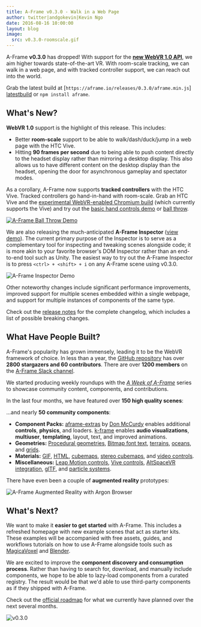 ```yaml
---
title: A-Frame v0.3.0 - Walk in a Web Page
author: twitter|andgokevin|Kevin Ngo
date: 2016-08-16 10:00:00
layout: blog
image:
  src: v0.3.0-roomscale.gif
---
```


[webvr1.0]: https://w3c.github.io/webvr/

A-Frame **v0.3.0** has dropped! With support for the **[new WebVR 1.0
API][webvr1.0]**, we aim higher towards state-of-the-art VR. With room-scale
tracking, we can walk in a web page, and with tracked controller support, we
can reach out into the world.

<!-- more -->

[latestbuild]: https://aframe.io/aframe-inspector/example/

Grab the latest build at [`https://aframe.io/releases/0.3.0/aframe.min.js`]
[latestbuild] or `npm install aframe`.

## What's New?

**WebVR 1.0** support is the highlight of this release. This includes:

- Better **room-scale** support to be able to walk/dash/duck/jump in a web
  page with the HTC Vive.
- Hitting **90 frames per second** due to being able to push content directly to the headset
  display rather than mirroring a desktop display. This also allows us to have different
  content on the desktop display than the headset, opening the door for asynchronous gameplay
  and spectator modes.

As a corollary, A-Frame now supports **tracked controllers** with the HTC Vive.
Tracked controllers go hand-in-hand with room-scale. Grab an HTC Vive and the
[experimental WebVR-enabled Chromium build](https://webvr.info/get-chrome/)
(which currently supports the Vive) and try out the [basic hand controls
demo](https://aframe.io/aframe/examples/showcase/tracked-controls/) or [ball
throw](https://bryik.github.io/aframe-ball-throw/).

[![A-Frame Ball Throw Demo](../../images/awoa/ball-throw.gif)](https://bryik.github.io/aframe-ball-throw/)

[inspectordemo]: https://aframe.io/aframe-inspector/example/

We are also releasing the much-anticipated **A-Frame Inspector** ([view
demo][inspectordemo]). The current primary purpose of the Inspector is to
serve as a complementary tool for inspecting and tweaking scenes alongside
code; it is more akin to your favorite browser's DOM Inspector rather than
an end-to-end tool such as Unity. The easiest way to try out the A-Frame
Inspector is to press `<ctrl> + <shift> + i` on any A-Frame scene using v0.3.0.

![A-Frame Inspector Demo](../../images/blog/v0.3.0-inspector.gif)

Other noteworthy changes include significant performance improvements,
improved support for multiple scenes embedded within a single webpage,
and support for multiple instances of components of the same type.

[releasenotes]: https://github.com/aframevr/aframe/releases/tag/v0.3.0

Check out the [release notes][releasenotes] for the complete changelog, which
includes a list of possible breaking changes.

## What Have People Built?

[github]: https://github.com/aframevr/aframe
[slack]: https://aframevr-slack.herokuapp.com
[webvr-slack]: https://webvr-slack.herokuapp.com

A-Frame's popularity has grown immensely, leading it to be the WebVR framework
of choice. In less than a year, the [GitHub repository][github] has over **2800
stargazers and 60 contributors**. There are over **1200 members** on the
[A-Frame Slack channel][slack].

[blog]: https://aframe.io

We started producing weekly roundups with the *[A Week of A-Frame][blog]*
series to showcase community content, components, and contributions.

[don]: https://github.com/donmccurdy/aframe-extras

In the last four months, we have featured over **150 high quality scenes**:

<div class="post__projects">
  <a href="https://sandbox.donmccurdy.com/vr/island/"
     title="MagicaVoxel Island"
     style="background-image: url(../../images/awoa/island.gif)"></a>
  <a href="https://ngokevin.github.io/aframe-audio-visualizer-components/spectrum/"
     title="Audio Visualizer"
     style="background-image: url(../../images/awoa/audio-visualizer-components-update.gif)"></a>
  <a href="http://tbaloo.com/tumbvr/madeinhexels"
     title="TumbVR"
     style="background-image: url(../../images/awoa/tumbvr.jpg)"></a>
  <a href="https://musicpua.firebaseapp.com/"
     title="Virtual Symphony"
     style="background-image: url(../../images/awoa/virtual-symphony-2.gif)"></a>
  <a href="http://www.skyislandsvr.com/pages/SadIsland.html"
     title="Sad Island"
     style="background-image: url(../../images/awoa/sad-island.jpg)"></a>
  <a href="https://shopifyvr.myshopify.com/pages/virtual-reality"
     title="Shopify VR"
     style="background-image: url(../../images/awoa/shopify.jpg)"></a>
</div>

[altspace]: https://github.com/AltspaceVR/aframe-altspace-component
[bmfont]: https://github.com/bryik/aframe-bmfont-text-component
[cubemap]: https://github.com/bryik/aframe-cubemap-component
[extras]: https://github.com/donmccurdy/aframe-extras
[gif]: https://github.com/mayognaise/aframe-gif-shader
[gltf]: https://github.com/xirvr/aframe-gltf
[grid]: https://github.com/dbradleyfl/aframe-gridhelper
[html]: https://github.com/mayognaise/aframe-html-shader
[k-frame]: https://github.com/ngokevin/k-frame
[leap]: https://github.com/openleap/aframe-leap-hands
[lsystem]: https://github.com/nylki/aframe-lsystem-component
[particle]: https://github.com/IdeaSpaceVR/aframe-particle-system-component
[stereocube]: https://github.com/wallabyway/aframe-stereocube
[vidcontrols]: https://github.com/oscarmarinmiro/aframe-video-controls
[terrain]: https://github.com/andreasplesch/aframe-heightgrid-component
[webvrcontroller]: https://github.com/richardanaya/aframe-webvr-controller

...and nearly **50 community components**:

- **Component Packs:** [aframe-extras][extras] by [Don McCurdy][don] enables
  additional **controls**, **physics**, and loaders. [k-frame][k-frame]
  enables **audio visualizations**, **multiuser**, **templating**, layout, text,
  and improved animations.
- **Geometries:** [Procedural geometries][lsystem], [Bitmap font text][bmfont],
  [terrains][terrain], [oceans][extras], and [grids][grid].
- **Materials:** [GIF][gif], [HTML][html], [cubemaps][cubemap],
  [stereo cubemaps][stereocube], and [video controls][vidcontrols].
- **Miscellaneous:** [Leap Motion controls][leap], [Vive controls][webvrcontroller],
  [AltSpaceVR integration][altspace], [glTF][gltf], and [particle systems][particle].

There have even been a couple of **augmented reality** prototypes:

![A-Frame Augmented Reality with Argon Browser](../../images/awoa/argon.gif)

## What's Next?

[blender]: https://www.blender.org/
[magicavoxel]: https://ephtracy.github.io/

We want to make it **easier to get started** with A-Frame. This includes a
refreshed homepage with new example scenes that act as starter kits. These
examples will be accompanied with free assets, guides, and workflows tutorials
on how to use A-Frame alongside tools such as [MagicaVoxel][magicavoxel] and
[Blender][blender].

We are excited to improve the **component discovery and consumption process**.
Rather than having to search for, download, and manually include components, we
hope to be able to lazy-load components from a curated registry. The result
would be that we'd able to use third-party components as if they shipped with
A-Frame.

[roadmap]: https://github.com/aframevr/aframe/blob/master/ROADMAP.md

Check out the [official roadmap][roadmap] for what we currently have planned
over the next several months.

![v0.3.0](../../images/blog/v0.3.0.png)
